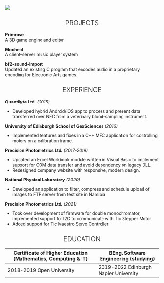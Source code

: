 
<img src="https://i.imgur.com/VYEgWhz.png"/>

<h2 style="text-align: center; font-weight: 300;">PROJECTS</h2>

<p>
  <span align="left"><b>Primrose</b></span><br/>
  <span>A 3D game engine and editor</span>
</p>

<p>
  <span align="left"><b>Mocheol</b></span><br/>
  <span>A client–server music player system</span>
</p>

<p>
  <span align="left"><b>bf2-sound-import</b></span><br/>
  <span>Updated an existing C program that encodes audio in a proprietary encoding for Electronic Arts games.</span>
</p>



<h2 style="text-align: center; font-weight: 300;">EXPERIENCE</h2>

<p>
<span align="left"><b>Quantilyte Ltd.</b> <i>(2015)</i> </span><br/>
  <ul>
<li>Developed hybrid Android/iOS app to process and
                          present data transferred over NFC from a veterinary
                          blood-sampling instrument.</li>
    </ul>
</p>

<p>
  <span align="left"><b>University of Edinburgh School of GeoSciences</b> <i>(2016)</i> </span><br/>
  <ul>
  <li>Implemented features and fixes in a C++ MFC application for controlling motors on a calibration frame.</li>
    </ul>
</p>


<p>
<span align="left"><b>Precision Photometrics Ltd.</b> <i>(2017-2019)</i> </span><br/>
  <ul>
 <li> Updated an Excel Workbook module written in Visual Basic to implement support for COM data transfer and avoid dependency on legacy DLL.</li>
  <li> Redesigned company website with responsive, modern design.</li>
    </ul>
</p>

<p>
<span align="left"><b>National Physical Laboratory</b> <i>(2020)</i> </span><br/>
  <ul>
<li>Developed an application to filter, compress and schedule upload of images to FTP server from test site in Namibia</li>
    </ul>
</p>

<p>
<span align="left"><b>Precision Photometrics Ltd.</b> <i>(2021)</i> </span><br/>
    <ul>
       <li>Took over development of firmware for double monochromator, implemented support for I2C to communicate with Tic Stepper Motor</li>
       <li>Added support for Tic Maestro Servo Controller</li>
    </ul>
</p>

<h2 style="text-align: center; font-weight: 300;">EDUCATION</h2>


| Certificate of Higher Education (Mathematics, Computing & IT)  | BEng. Software Engineering (studying) |
| ------------- | ------------- |
| 2018-2019 Open University  | 2019-2022 Edinburgh Napier University  |
